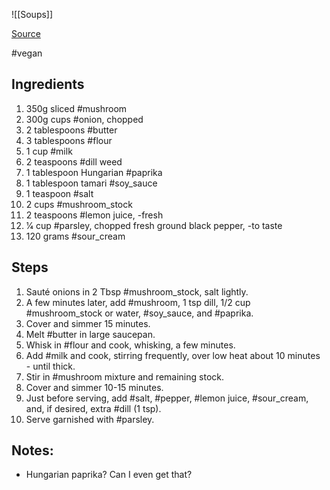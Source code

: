 ![[Soups]]

[Source](https://www.food.com/recipe/hungarian-mushroom-soup-from-the-moosewood-cookbook-135215)

 #vegan
## Ingredients

1. 350g sliced #mushroom
2. 300g cups #onion, chopped
3. 2 tablespoons #butter
4. 3 tablespoons #flour
5. 1 cup #milk
6. 2 teaspoons #dill weed
7. 1 tablespoon Hungarian #paprika
8. 1 tablespoon tamari #soy_sauce
9. 1 teaspoon #salt
10. 2 cups #mushroom_stock
11. 2 teaspoons #lemon juice, -fresh
12. 1⁄4 cup #parsley, chopped fresh ground black pepper, -to taste
13. 120 grams #sour_cream

## Steps
1. Sauté onions in 2 Tbsp #mushroom_stock, salt lightly.
2. A few minutes later, add #mushroom, 1 tsp dill, 1/2 cup #mushroom_stock  or water, #soy_sauce, and #paprika.
3. Cover and simmer 15 minutes.
4. Melt #butter in large saucepan.
5. Whisk in #flour and cook, whisking, a few minutes.
6. Add #milk and cook, stirring frequently, over low heat about 10 minutes - until thick.
7. Stir in #mushroom mixture and remaining stock.
8. Cover and simmer 10-15 minutes.
9. Just before serving, add #salt, #pepper, #lemon juice, #sour_cream, and, if desired, extra #dill (1 tsp).
10. Serve garnished with #parsley.

## Notes:

* Hungarian paprika? Can I even get that?

